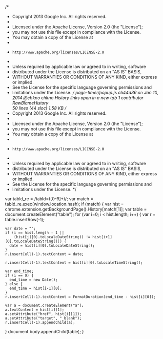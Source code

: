 
/*
 * Copyright 2013 Google Inc. All rights reserved.
 *
 * Licensed under the Apache License, Version 2.0 (the "License");
 * you may not use this file except in compliance with the License.
 * You may obtain a copy of the License at
 *
 *     http://www.apache.org/licenses/LICENSE-2.0
 *
 * Unless required by applicable law or agreed to in writing, software
 * distributed under the License is distributed on an "AS IS" BASIS,
 * WITHOUT WARRANTIES OR CONDITIONS OF ANY KIND, either express or implied.
 * See the License for the specific language governing permissions and
 * limitations under the License.
 */
 page-timer/popup.js
cb44d36  on Jan 10, 2014
@chkno chkno History links open in a new tab
1 contributor
RawBlameHistory    
50 lines (44 sloc)  1.58 KB
/*
 * Copyright 2013 Google Inc. All rights reserved.
 *
 * Licensed under the Apache License, Version 2.0 (the "License");
 * you may not use this file except in compliance with the License.
 * You may obtain a copy of the License at
 *
 *     http://www.apache.org/licenses/LICENSE-2.0
 *
 * Unless required by applicable law or agreed to in writing, software
 * distributed under the License is distributed on an "AS IS" BASIS,
 * WITHOUT WARRANTIES OR CONDITIONS OF ANY KIND, either express or implied.
 * See the License for the specific language governing permissions and
 * limitations under the License.
 */

var tabId_re = /tabId=([0-9]+)/;
var match = tabId_re.exec(window.location.hash);
if (match) {
  var hist = chrome.extension.getBackgroundPage().History[match[1]];
  var table = document.createElement("table");
  for (var i=0; i < hist.length; i++) {
    var r = table.insertRow(-1);

    var date = "";
    if (i == hist.length - 1 ||
        (hist[i][0].toLocaleDateString() != hist[i+1][0].toLocaleDateString())) {
      date = hist[i][0].toLocaleDateString();
    }
    r.insertCell(-1).textContent = date;

    r.insertCell(-1).textContent = hist[i][0].toLocaleTimeString();

    var end_time;
    if (i == 0) {
      end_time = new Date();
    } else {
      end_time = hist[i-1][0];
    }
    r.insertCell(-1).textContent = FormatDuration(end_time - hist[i][0]);

    var a = document.createElement("a");
    a.textContent = hist[i][1];
    a.setAttribute("href", hist[i][1]);
    a.setAttribute("target", "_blank");
    r.insertCell(-1).appendChild(a);
  }
  document.body.appendChild(table);
}
